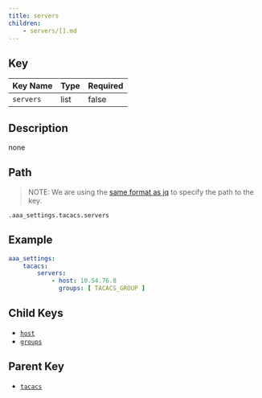 ```yaml
---
title: servers
children:
    - servers/[].md
---
```


## Key

Key Name | Type | Required
---------|------|---------
`servers` | list | false

## Description

none

## Path

> NOTE: We are using the [same format as jq](https://jqlang.org/) to specify the path to the key.

`.aaa_settings.tacacs.servers`

## Example

```yaml
aaa_settings:
    tacacs:
        servers:
            - host: 10.54.76.8
              groups: [ TACACS_GROUP ]
```

## Child Keys

- [`host`](servers/[]/host.md)
- [`groups`](servers/[]/groups.md)

## Parent Key

- [`tacacs`](../tacacs.md)
